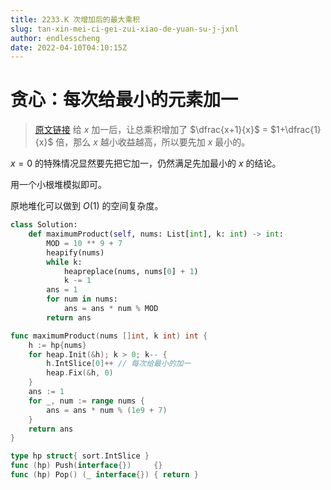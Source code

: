 ```yaml
---
title: 2233.K 次增加后的最大乘积
slug: tan-xin-mei-ci-gei-zui-xiao-de-yuan-su-j-jxnl
author: endlesscheng
date: 2022-04-10T04:10:15Z
---
```

# 贪心：每次给最小的元素加一
 
> [原文链接](https://leetcode.cn/problems/maximum-product-after-k-increments/solution/tan-xin-mei-ci-gei-zui-xiao-de-yuan-su-j-jxnl)
给 $x$ 加一后，让总乘积增加了 $\dfrac{x+1}{x}$ = $1+\dfrac{1}{x}$ 倍，那么 $x$ 越小收益越高，所以要先加 $x$ 最小的。

$x=0$ 的特殊情况显然要先把它加一，仍然满足先加最小的 $x$ 的结论。 

用一个小根堆模拟即可。

原地堆化可以做到 $O(1)$ 的空间复杂度。

```python [sol1-Python3]
class Solution:
    def maximumProduct(self, nums: List[int], k: int) -> int:
        MOD = 10 ** 9 + 7
        heapify(nums)
        while k:
            heapreplace(nums, nums[0] + 1)
            k -= 1
        ans = 1
        for num in nums:
            ans = ans * num % MOD
        return ans
```

```go [sol1-Go]
func maximumProduct(nums []int, k int) int {
	h := hp{nums}
	for heap.Init(&h); k > 0; k-- {
		h.IntSlice[0]++ // 每次给最小的加一
		heap.Fix(&h, 0)
	}
	ans := 1
	for _, num := range nums {
		ans = ans * num % (1e9 + 7)
	}
	return ans
}

type hp struct{ sort.IntSlice }
func (hp) Push(interface{})     {}
func (hp) Pop() (_ interface{}) { return }
```

